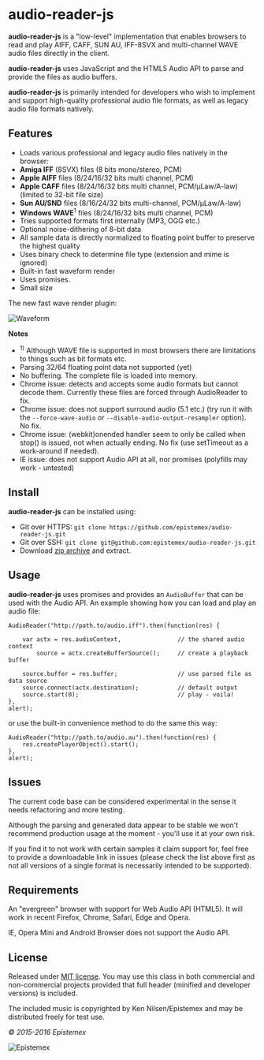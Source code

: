 ﻿audio-reader-js
===============

**audio-reader-js** is a "low-level" implementation that enables browsers
to read and play AIFF, CAFF, SUN AU, IFF-8SVX and multi-channel WAVE
audio files directly in the client.

**audio-reader-js** uses JavaScript and the HTML5 Audio API to parse and provide
the files as audio buffers.

**audio-reader-js** is primarily intended for developers who wish to implement
and support high-quality professional audio file formats, as well as legacy
audio file formats natively.


Features
--------

- Loads various professional and legacy audio files natively in the browser:
- **Amiga IFF** (8SVX) files (8 bits mono/stereo, PCM)
- **Apple AIFF** files (8/24/16/32 bits multi channel, PCM)
- **Apple CAFF** files (8/24/16/32 bits multi channel, PCM/µLaw/A-law) (limited to 32-bit file size)
- **Sun AU/SND** files (8/16/24/32 bits multi-channel, PCM/µLaw/A-law)
- **Windows WAVE**<sup>1</sup> files (8/24/16/32 bits multi channel, PCM)
- Tries supported formats first internally (MP3, OGG etc.)
- Optional noise-dithering of 8-bit data
- All sample data is directly normalized to floating point buffer to preserve the highest quality
- Uses binary check to determine file type (extension and mime is ignored)
- Built-in fast waveform render
- Uses promises.
- Small size

The new fast wave render plugin:

![Waveform](http://i.imgur.com/Q5EQWL3.png)

**Notes**

- <sup>1)</sup> Although WAVE file is supported in most browsers there are
limitations to things such as bit formats etc.
- Parsing 32/64 floating point data not supported (yet)
- No buffering. The complete file is loaded into memory.
- Chrome issue: detects and accepts some audio formats but cannot decode them. Currently these files are forced through AudioReader to fix.
- Chrome issue: does not support surround audio (5.1 etc.) (try run it with the `--force-wave-audio` or `--disable-audio-output-resampler` option). No fix.
- Chrome issue: (webkit)onended handler seem to only be called when stop() is issued, not when actually ending. No fix (use setTimeout as a work-around if needed).
- IE issue: does not support Audio API at all, nor promises (polyfills may work - untested)


Install
-------

**audio-reader-js** can be installed using:

- Git over HTTPS: `git clone https://github.com/epistemex/audio-reader-js.git`
- Git over SSH: `git clone git@github.com:epistemex/audio-reader-js.git`
- Download [zip archive](https://github.com/epistemex/audio-reader-js/archive/master.zip) and extract.


Usage
-----

**audio-reader-js** uses promises and provides an `AudioBuffer` that can be used with
the Audio API. An example showing how you can load and play an audio file:

    AudioReader("http://path.to/audio.iff").then(function(res) {

        var actx = res.audioContext,                // the shared audio context
            source = actx.createBufferSource();     // create a playback buffer

        source.buffer = res.buffer;                 // use parsed file as data source
        source.connect(actx.destination);           // default output
        source.start(0);                            // play - voila!
    },
    alert);

or use the built-in convenience method to do the same this way:

    AudioReader("http://path.to/audio.au").then(function(res) {
        res.createPlayerObject().start();
    },
    alert);

Issues
------

The current code base can be considered experimental in the sense it needs
refactoring and more testing.

Although the parsing and generated data appear to be stable we won't recommend
production usage at the moment - you'll use it at your own risk.

If you find it to not work with certain samples it claim support for, feel
free to provide a downloadable link in issues (please check the list above
first as not all versions of a single format is necessarily intended to be
supported).


Requirements
------------

An "evergreen" browser with support for Web Audio API (HTML5).
It will work in recent Firefox, Chrome, Safari, Edge and Opera.

IE, Opera Mini and Android Browser does not support the Audio API.


License
-------

Released under [MIT license](http://choosealicense.com/licenses/mit/). You may use this class in both commercial and non-commercial projects provided that full header (minified and developer versions) is included.

The included music is copyrighted by Ken Nilsen/Epistemex and may be distributed freely for test use.


*&copy; 2015-2016 Epistemex*

![Epistemex](http://i.imgur.com/wZSsyt8.png)
